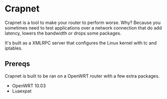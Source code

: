 Crapnet
=======

Crapnet is a tool to make your router to perform worse. Why? Because
you sometimes need to test applications over a network connection that
do add latency, lowers the bandwidth or drops some packages.

It's built as a XMLRPC server that configures the Linux kernel with
tc and iptables.

Prereqs
-------
Crapnet is built to be ran on a OpenWRT router with a few extra packages.
+ OpenWRT 10.03
+ Luaexpat

